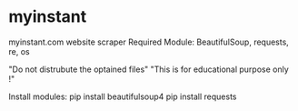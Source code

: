 # myinstant
myinstant.com website scraper
Required Module:
  BeautifulSoup,
  requests,
  re,
  os
  
 
"Do not distrubute the optained files"
"This is for educational purpose only !"

Install modules:
  pip install beautifulsoup4
  pip install requests
